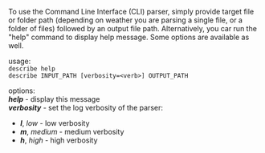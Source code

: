 To use the Command Line Interface (CLI) parser, simply provide target file or folder path (depending on weather you are parsing a single file, or a folder of files) followed by an output file path. Alternatively, you car run the "help" command to display help message. Some options are available as well.  
  
usage:  
`describe help`  
`describe INPUT_PATH [verbosity=<verb>] OUTPUT_PATH`  
  
options:  
**_help_** - display this message  
**_verbosity_** - set the log verbosity of the parser:  
* **_l_**, _low_ - low verbosity  
* **_m_**, _medium_ - medium verbosity  
* **_h_**, _high_ - high verbosity